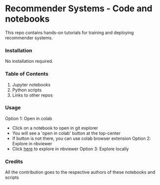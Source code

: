 # Recommender Systems - Code and notebooks
This repo contains hands-on tutorials for training and deploying recommender systems. 

### Installation
No installation required. 

### Table of Contents
1. Jupyter notebooks
2. Python scripts
3. Links to other repos

### Usage
Option 1: Open in colab
  - Click on a notebook to open in git explorer
  - You will see a 'open in colab' button at the top-center
  - If button is not there, you can use colab browser extension
Option 2: Explore in nbviewer
  - Click [here](https://nbviewer.jupyter.org/github/sparsh-ai/rec-code/tree/main/notebooks/) to explore in nbviewer
Option 3: Explore locally

### Credits
All the contribution goes to the respective authors of these notebooks and scripts
